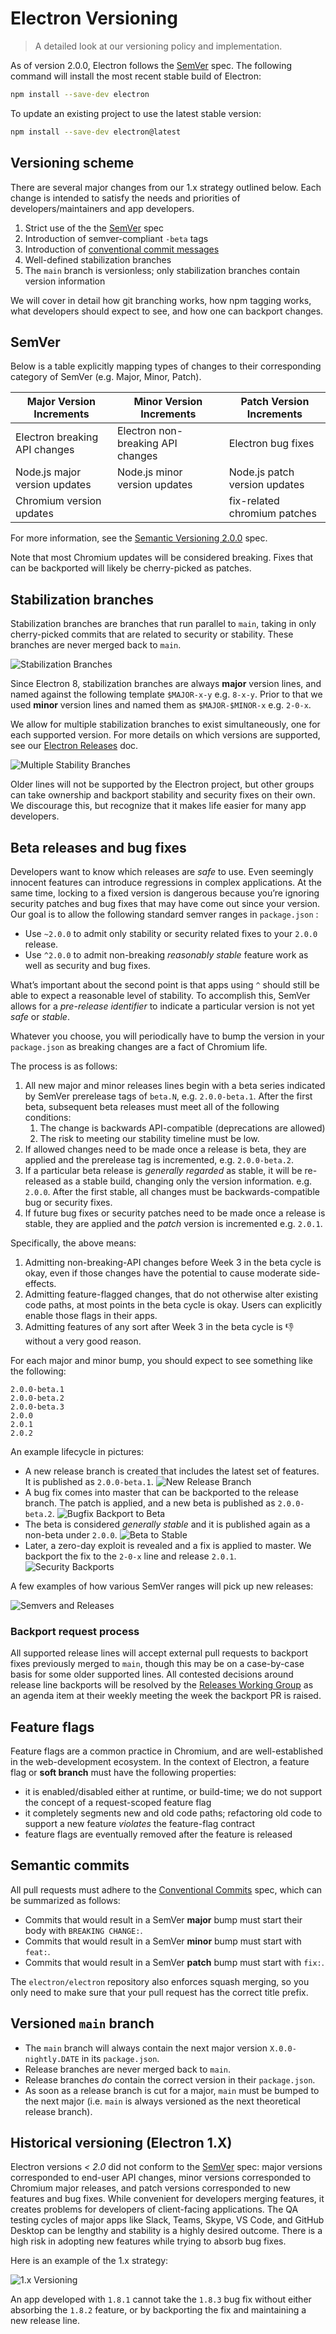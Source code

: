 # Electron Versioning

> A detailed look at our versioning policy and implementation.

As of version 2.0.0, Electron follows the [SemVer](#semver) spec. The following command will install the most recent stable build of Electron:

```sh npm2yarn
npm install --save-dev electron
```

To update an existing project to use the latest stable version:

```sh npm2yarn
npm install --save-dev electron@latest
```

## Versioning scheme

There are several major changes from our 1.x strategy outlined below. Each change is intended to satisfy the needs and priorities of developers/maintainers and app developers.

1. Strict use of the the [SemVer](#semver) spec
2. Introduction of semver-compliant `-beta` tags
3. Introduction of [conventional commit messages](https://conventionalcommits.org/)
4. Well-defined stabilization branches
5. The `main` branch is versionless; only stabilization branches contain version information

We will cover in detail how git branching works, how npm tagging works, what developers should expect to see, and how one can backport changes.

## SemVer

Below is a table explicitly mapping types of changes to their corresponding category of SemVer (e.g. Major, Minor, Patch).

| Major Version Increments        | Minor Version Increments           | Patch Version Increments      |
| ------------------------------- | ---------------------------------- | ----------------------------- |
| Electron breaking API changes   | Electron non-breaking API changes  | Electron bug fixes            |
| Node.js major version updates   | Node.js minor version updates      | Node.js patch version updates |
| Chromium version updates        |                                    | fix-related chromium patches  |

For more information, see the [Semantic Versioning 2.0.0](https://semver.org/) spec.

Note that most Chromium updates will be considered breaking. Fixes that can be backported will likely be cherry-picked as patches.

## Stabilization branches

Stabilization branches are branches that run parallel to `main`, taking in only cherry-picked commits that are related to security or stability. These branches are never merged back to `main`.

![Stabilization Branches](../images/versioning-sketch-1.png)

Since Electron 8, stabilization branches are always **major** version lines, and named against the following template `$MAJOR-x-y` e.g. `8-x-y`.  Prior to that we used **minor** version lines and named them as `$MAJOR-$MINOR-x` e.g. `2-0-x`.

We allow for multiple stabilization branches to exist simultaneously, one for each supported version. For more details on which versions are supported, see our [Electron Releases](latest/tutorial/electron-timelines.md) doc.

![Multiple Stability Branches](../images/versioning-sketch-2.png)

Older lines will not be supported by the Electron project, but other groups can take ownership and backport stability and security fixes on their own. We discourage this, but recognize that it makes life easier for many app developers.

## Beta releases and bug fixes

Developers want to know which releases are _safe_ to use. Even seemingly innocent features can introduce regressions in complex applications. At the same time, locking to a fixed version is dangerous because you’re ignoring security patches and bug fixes that may have come out since your version. Our goal is to allow the following standard semver ranges in `package.json` :

* Use `~2.0.0` to admit only stability or security related fixes to your `2.0.0` release.
* Use `^2.0.0` to admit non-breaking _reasonably stable_ feature work as well as security and bug fixes.

What’s important about the second point is that apps using `^` should still be able to expect a reasonable level of stability. To accomplish this, SemVer allows for a _pre-release identifier_ to indicate a particular version is not yet _safe_ or _stable_.

Whatever you choose, you will periodically have to bump the version in your `package.json` as breaking changes are a fact of Chromium life.

The process is as follows:

1. All new major and minor releases lines begin with a beta series indicated by SemVer prerelease tags of `beta.N`, e.g. `2.0.0-beta.1`. After the first beta, subsequent beta releases must meet all of the following conditions:
    1. The change is backwards API-compatible (deprecations are allowed)
    2. The risk to meeting our stability timeline must be low.
2. If allowed changes need to be made once a release is beta, they are applied and the prerelease tag is incremented, e.g. `2.0.0-beta.2`.
3. If a particular beta release is _generally regarded_ as stable, it will be re-released as a stable build, changing only the version information. e.g. `2.0.0`. After the first stable, all changes must be backwards-compatible bug or security fixes.
4. If future bug fixes or security patches need to be made once a release is stable, they are applied and the _patch_ version is incremented
e.g. `2.0.1`.

Specifically, the above means:

1. Admitting non-breaking-API changes before Week 3 in the beta cycle is okay, even if those changes have the potential to cause moderate side-effects.
2. Admitting feature-flagged changes, that do not otherwise alter existing code paths, at most points in the beta cycle is okay. Users can explicitly enable those flags in their apps.
3. Admitting features of any sort after Week 3 in the beta cycle is 👎 without a very good reason.

For each major and minor bump, you should expect to see something like the following:

```plaintext
2.0.0-beta.1
2.0.0-beta.2
2.0.0-beta.3
2.0.0
2.0.1
2.0.2
```

An example lifecycle in pictures:

* A new release branch is created that includes the latest set of features. It is published as `2.0.0-beta.1`.
![New Release Branch](../images/versioning-sketch-3.png)
* A bug fix comes into master that can be backported to the release branch. The patch is applied, and a new beta is published as `2.0.0-beta.2`.
![Bugfix Backport to Beta](../images/versioning-sketch-4.png)
* The beta is considered _generally stable_ and it is published again as a non-beta under `2.0.0`.
![Beta to Stable](../images/versioning-sketch-5.png)
* Later, a zero-day exploit is revealed and a fix is applied to master. We backport the fix to the `2-0-x` line and release `2.0.1`.
![Security Backports](../images/versioning-sketch-6.png)

A few examples of how various SemVer ranges will pick up new releases:

![Semvers and Releases](../images/versioning-sketch-7.png)

### Backport request process

All supported release lines will accept external pull requests to backport
fixes previously merged to `main`, though this may be on a case-by-case
basis for some older supported lines. All contested decisions around release
line backports will be resolved by the
[Releases Working Group](https://github.com/electron/governance/tree/main/wg-releases)
as an agenda item at their weekly meeting the week the backport PR is raised.

## Feature flags

Feature flags are a common practice in Chromium, and are well-established in the web-development ecosystem. In the context of Electron, a feature flag or **soft branch** must have the following properties:

* it is enabled/disabled either at runtime, or build-time; we do not support the concept of a request-scoped feature flag
* it completely segments new and old code paths; refactoring old code to support a new feature _violates_ the feature-flag contract
* feature flags are eventually removed after the feature is released

## Semantic commits

All pull requests must adhere to the [Conventional Commits](https://conventionalcommits.org/) spec, which can be summarized as follows:

* Commits that would result in a SemVer **major** bump must start their body with `BREAKING CHANGE:`.
* Commits that would result in a SemVer **minor** bump must start with `feat:`.
* Commits that would result in a SemVer **patch** bump must start with `fix:`.

The `electron/electron` repository also enforces squash merging, so you only need to make sure that your pull request has the correct title prefix.

## Versioned `main` branch

* The `main` branch will always contain the next major version `X.0.0-nightly.DATE` in its `package.json`.
* Release branches are never merged back to `main`.
* Release branches _do_ contain the correct version in their `package.json`.
* As soon as a release branch is cut for a major, `main` must be bumped to the next major (i.e. `main` is always versioned as the next theoretical release branch).

## Historical versioning (Electron 1.X)

Electron versions *< 2.0* did not conform to the [SemVer](https://semver.org) spec: major versions corresponded to end-user API changes, minor versions corresponded to Chromium major releases, and patch versions corresponded to new features and bug fixes. While convenient for developers merging features, it creates problems for developers of client-facing applications. The QA testing cycles of major apps like Slack, Teams, Skype, VS Code, and GitHub Desktop can be lengthy and stability is a highly desired outcome. There is a high risk in adopting new features while trying to absorb bug fixes.

Here is an example of the 1.x strategy:

![1.x Versioning](../images/versioning-sketch-0.png)

An app developed with `1.8.1` cannot take the `1.8.3` bug fix without either absorbing the `1.8.2` feature, or by backporting the fix and maintaining a new release line.
